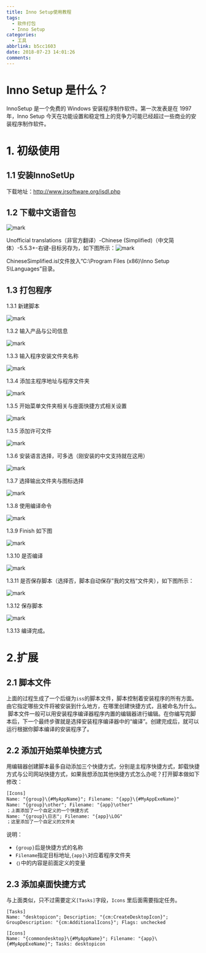 ```yaml
---
title: Inno Setup使用教程
tags:
  - 软件打包
  - Inno Setup
categories:
  - 工具
abbrlink: b5cc1603
date: 2018-07-23 14:01:26
comments:
---
```

# Inno Setup 是什么？

 InnoSetup 是一个免费的 Windows 安装程序制作软件。第一次发表是在 1997 年，Inno Setup 今天在功能设置和稳定性上的竞争力可能已经超过一些商业的安装程序制作软件。

<!-- more -->

# 1. 初级使用

## 1.1 安装InnoSetUp

下载地址：http://www.jrsoftware.org/isdl.php

## 1.2 下载中文语音包

![mark](/../../Photos/blog/180723/ebIhjL9BkH.png)

Unofficial translations（非官方翻译）-Chinese (Simplified)（中文简体）-5.5.3+-右键-目标另存为，如下图所示：![mark](/../../Photos/blog/180723/dkE6LfkHiL.png)

ChineseSimplified.isl文件放入“C:\Program Files (x86)\Inno Setup 5\Languages”目录。

## 1.3 打包程序

1.3.1 新建脚本

![mark](/../../Photos/blog/180723/e2a89CG88G.png)

1.3.2 输入产品与公司信息

![mark](/../../Photos/blog/180723/64mK78i66J.png)

1.3.3 输入程序安装文件夹名称

![mark](/../../Photos/blog/180723/AaABb11L8L.png)

1.3.4 添加主程序地址与程序文件夹

![mark](/../../Photos/blog/180723/aEJ3IDBdjK.png)

1.3.5  开始菜单文件夹相关与座面快捷方式相关设置

![mark](/../../Photos/blog/180723/DHjme0DffK.png)

1.3.5 添加许可文件

![mark](/../../Photos/blog/180723/BGAH1l18Gi.png)

1.3.6 安装语言选择，可多选（刚安装的中文支持就在这用）

![mark](/../../Photos/blog/180723/6hd2fi11fA.png)

1.3.7 选择输出文件夹与图标选择

![mark](/../../Photos/blog/180723/l8HK7GlA8k.png)

1.3.8 使用编译命令

![mark](/../../Photos/blog/180723/9L63gK57H7.png)

1.3.9  Finish 如下图

![mark](/../../Photos/blog/180723/eBgj85CBAe.png)

1.3.10  是否编译

![mark](/../../Photos/blog/180723/lbbkJciB5G.png)

1.3.11 是否保存脚本（选择否，脚本自动保存”我的文档“文件夹），如下图所示： 

 ![mark](/../../Photos/blog/180723/4llh5aeaGB.png)



1.3.12 保存脚本

![mark](/../../Photos/blog/180723/FB2dgEJJ65.png)



1.3.13 编译完成。



# 2.扩展

## 2.1 脚本文件

上面的过程生成了一个后缀为`iss`的脚本文件，脚本控制着安装程序的所有方面。由它指定哪些文件将被安装到什么地方，在哪里创建快捷方式，且被命名为什么。  脚本文件一般可以用安装程序编译器程序内置的编辑器进行编辑。在你编写完脚本后，下一个最终步骤就是选择安装程序编译器中的“编译”。创建完成后，就可以运行根据你脚本编译的安装程序了。 

## 2.2 添加开始菜单快捷方式

用编辑器创建脚本最多自动添加三个快捷方式，分别是主程序快捷方式，卸载快捷方式与公司网站快捷方式，如果我想添加其他快捷方式怎么办呢？打开脚本做如下修改：

``` reStructuredText
[Icons]
Name: "{group}\{#MyAppName}"; Filename: "{app}\{#MyAppExeName}"
Name: "{group}\other"; Filename: "{app}\other"
；上面添加了一个自定义的一个快捷方式
Name: "{group}\日志"; Filename: "{app}\LOG"
；这里添加了一个自定义的文件夹
```

说明：

* `{group}`后是快捷方式的名称
* `Filename`指定目标地址,`{app}\`对应着程序文件夹
* `｛｝`中的内容是前面定义的变量

## 2.3 添加桌面快捷方式

与上面类似，只不过需要定义`[Tasks]`字段，`Icons` 里后面需要指定任务。

```
[Tasks]
Name: "desktopicon"; Description: "{cm:CreateDesktopIcon}"; GroupDescription: "{cm:AdditionalIcons}"; Flags: unchecked

[Icons]
Name: "{commondesktop}\{#MyAppName}"; Filename: "{app}\{#MyAppExeName}"; Tasks: desktopicon
```

